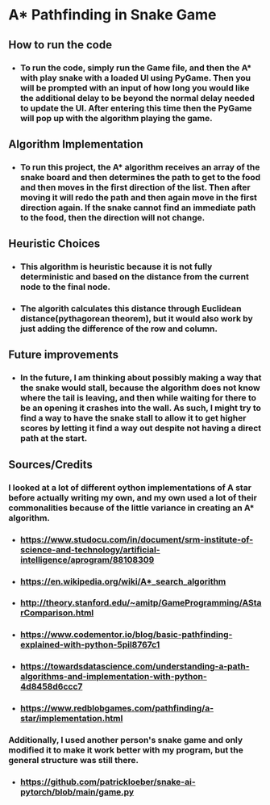 # A* Pathfinding in Snake Game
## How to run the code
- ### To run the code, simply run the Game file, and then the A* with play snake with a loaded UI using PyGame. Then you will be prompted with an input of how long you would like the additional delay to be beyond the normal delay needed to update the UI. After entering this time then the PyGame will pop up with the algorithm playing the game.
## Algorithm Implementation
- ### To run this project, the A* algorithm receives an array of the snake board and then determines the path to get to the food and then moves in the first direction of the list. Then after moving it will redo the path and then again move in the first direction again. If the snake cannot find an immediate path to the food, then the direction will not change.
## Heuristic Choices
- ### This algorithm is heuristic because it is not fully deterministic and based on the distance from the current node to the final node.
- ### The algorith calculates this distance through Euclidean distance(pythagorean theorem), but it would also work by just adding the difference of the row and column.
## Future improvements
- ### In the future, I am thinking about possibly making a way that the snake would stall, because the algorithm does not know where the tail is leaving, and then while waiting for there to be an opening it crashes into the wall. As such, I might try to find a way to have the snake stall to allow it to get higher scores by letting it find a way out despite not having a direct path at the start.
## Sources/Credits
### I looked at a lot of different oython implementations of A star before actually writing my own, and my own used a lot of their commonalities because of the little variance in creating an A* algorithm.
- ### https://www.studocu.com/in/document/srm-institute-of-science-and-technology/artificial-intelligence/aprogram/88108309
- ### https://en.wikipedia.org/wiki/A*_search_algorithm
- ### http://theory.stanford.edu/~amitp/GameProgramming/AStarComparison.html
- ### https://www.codementor.io/blog/basic-pathfinding-explained-with-python-5pil8767c1
- ### https://towardsdatascience.com/understanding-a-path-algorithms-and-implementation-with-python-4d8458d6ccc7
- ### https://www.redblobgames.com/pathfinding/a-star/implementation.html
### Additionally, I used another person's snake game and only modified it to make it work better with my program, but the general structure was still there. 
- ### https://github.com/patrickloeber/snake-ai-pytorch/blob/main/game.py
## 

